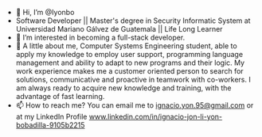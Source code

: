 - 👋 Hi, I’m @Iyonbo
- Software Developer || Master's degree in Security Informatic System at Universidad Mariano Gálvez de Guatemala || Life Long Learner
- 👀 I’m interested in becoming a full-stack developer.
- 🌱 A little about me, Computer Systems Engineering student, able to apply my knowledge to employ user support, programming language management and ability to adapt to new programs and their logic. My work experience makes me a customer oriented person to search for solutions, communicative and proactive in teamwork with co-workers. I am always ready to acquire new knowledge and training, with the advantage of fast learning.
- 📫 How to reach me? You can email me to ignacio.yon.95@gmail.com or at my LinkedIn Profile www.linkedin.com/in/ignacio-jon-li-yon-bobadilla-9105b2215

